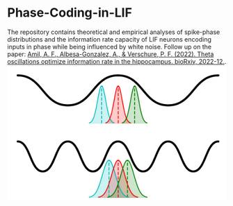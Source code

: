 # Phase-Coding-in-LIF
The repository contains theoretical and empirical analyses of spike-phase distributions and the information rate capacity of LIF neurons encoding inputs in phase while being influenced by white noise. Follow up on the paper: [Amil, A. F., Albesa-Gonzalez, A., & Verschure, P. F. (2022). Theta oscillations optimize information rate in the hippocampus. bioRxiv, 2022-12.]([https://iopscience.iop.org/article/10.1088/2632-072X/ac3ad2/meta](https://www.biorxiv.org/content/10.1101/2022.12.08.519523v1.abstract)https://www.biorxiv.org/content/10.1101/2022.12.08.519523v1.abstract).
![phase_distr](phase_distr.png)

